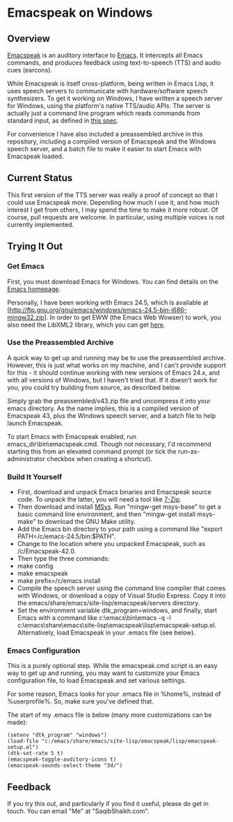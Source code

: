 # Emacspeak on Windows

## Overview

[Emacspeak](http://emacspeak.sourceforge.net) is an auditory interface to [Emacs](http://gnu.org/software/emacs). It intercepts all Emacs commands, and produces feedback using text-to-speech (TTS) and audio cues (earcons).

While Emacspeak is itself cross-platform, being written in Emacs Lisp, it uses speech servers to communicate with hardware/software speech synthesizers. To get it working on Windows, I have written a speech server for Windows, using the platform's native TTS/audio APIs. The server is actually just a command line program which reads commands from standard input, as defined in [this spec](http://emacspeak.sourceforge.net/info/html/TTS-Servers.html#TTS-Servers).

For convenience I have also included a preassembled archive in this repository, including a compiled version of Emacspeak and the Windows speech server, and a batch file to make it easier to start Emacs with Emacspeak loaded.

## Current Status

This first version of the TTS server was really a proof of concept so that I could use Emacspeak more. Depending how much I use it, and how much interest I get from others, I may spend the time to make it more robust. Of course, pull requests are welcome. In particular, using multiple voices is not currently implemented.

## Trying It Out

### Get Emacs

First, you must download Emacs for Windows. You can find details on the [Emacs homepage](http://gnu.org/software/emacs).

Personally, I have been working with Emacs 24.5, which is available at [http://ftp.gnu.org/gnu/emacs/windows/emacs-24.5-bin-i686-mingw32.zip]. In order to get EWW (the Emacs Web Wowser) to work, you also need the LibXML2 library, which you can get [here](http://sourceforge.net/projects/ezwinports/files).

### Use the Preassembled Archive

A quick way to get up and running may be to use the preassembled archive. However, this is just what works on my machine, and I can't provide support for this - it should continue working with new versions of Emacs 24.x, and with all versions of Windows, but I haven't tried that. If it doesn't work for you, you could try building from source, as described below.

Simply grab the preassembled/v43.zip file and uncompress it into your emacs directory. As the name implies, this is a compiled version of Emacspeak 43, plus the Windows speech server, and a batch file to help launch Emacspeak.

To start Emacs with Emacspeak enabled, run emacs_dir\bin\emacspeak.cmd. Though not necessary, I'd recommend starting this from an elevated command prompt (or tick the run-as-administrator checkbox when creating a shortcut).

### Build It Yourself

* First, download and unpack Emacs binaries and Emacspeak source code. To unpack the latter, you will need a tool like [7-Zip](http://7-zip.com).
* Then download and install [MSys](http://mingw.org/wiki/msys). Run "mingw-get msys-base" to get a basic command line environment, and then "mingw-get install msys-make" to download the GNU Make utility.
* Add the Emacs bin directory to your path using a command like "export PATH=/c/emacs-24.5/bin:$PATH".
* Change to the location where you unpacked Emacspeak, such as /c/Emacspeak-42.0.
* Then type the three commands:
 * make config
 * make emacspeak
 * make prefix=/c/emacs install
* Compile the speech server using the command line compiler that comes with Windows, or download a copy of Visual Studio Express. Copy it into the emacs/share/emacs/site-lisp/emacspeak/servers directory.
* Set the environment variable dtk_program=windows, and finally, start Emacs with a command like c:\emacs\bin\emacs -q -l c:\emacs\share\emacs\site-lisp\emacspeak\lisp\emacspeak-setup.el. Alternatively, load Emacspeak in your .emacs file (see below).

### Emacs Configuration

This is a purely optional step. While the emacspeak.cmd script is an easy way to get up and running, you may want to customize your Emacs configuration file, to load Emacspeak and set various settings.

For some reason, Emacs looks for your .emacs file in %home%, instead of %userprofile%. So, make sure you've defined that.

The start of my .emacs file is below (many more customizations can be made):

    (setenv "dtk_program" "windows")
    (load-file "c:/emacs/share/emacs/site-lisp/emacspeak/lisp/emacspeak-setup.el")
    (dtk-set-rate 5 t)
    (emacspeak-toggle-auditory-icons t)
    (emacspeak-sounds-select-theme "3d/")

## Feedback

If you try this out, and particularly if you find it useful, please do get in touch. You can email "Me" at "SaqibShaikh.com".
